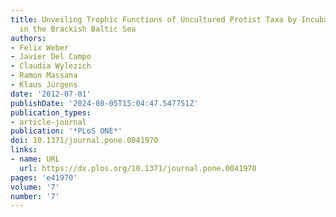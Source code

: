 ```yaml
---
title: Unveiling Trophic Functions of Uncultured Protist Taxa by Incubation Experiments
  in the Brackish Baltic Sea
authors:
- Felix Weber
- Javier Del Campo
- Claudia Wylezich
- Ramon Massana
- Klaus Jürgens
date: '2012-07-01'
publishDate: '2024-08-05T15:04:47.547751Z'
publication_types:
- article-journal
publication: '*PLoS ONE*'
doi: 10.1371/journal.pone.0041970
links:
- name: URL
  url: https://dx.plos.org/10.1371/journal.pone.0041970
pages: 'e41970'
volume: '7'
number: '7'
---
```

